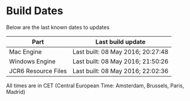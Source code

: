 # Build Dates

Below are the last known dates to updates

Part | Last build update
-----|-----
Mac Engine | Last built: 08 May 2016; 20:27:48
Windows Engine | Last built: 08 May 2016; 21:50:26
JCR6 Resource Files | Last built: 08 May 2016; 22:02:36
All times are in CET (Central European Time: Amsterdam, Brussels, Paris, Madrid)



